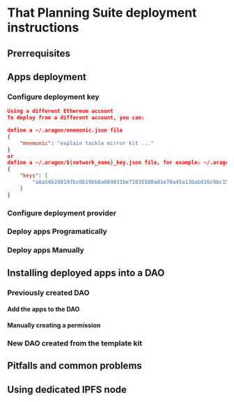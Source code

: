 # That Planning Suite deployment instructions

## Prerrequisites

## Apps deployment

### Configure deployment key

```json
Using a different Ethereum account
To deploy from a different account, you can:

define a ~/.aragon/mnemonic.json file
{
    "mnemonic": "explain tackle mirror kit ..."
}
or
define a ~/.aragon/${network_name}_key.json file, for example: ~/.aragon/rinkeby_key.json
{
    "keys": [
        "a8a54b2d8197bc0b19bb8a084031be71835580a01e70a45a13babd16c9bc1563"
    ]
}
```

### Configure deployment provider

### Deploy apps Programatically

### Deploy apps Manually

## Installing deployed apps into a DAO

### Previously created DAO

#### Add the apps to the DAO

#### Manually creating a permission

### New DAO created from the template kit

## Pitfalls and common problems

## Using dedicated IPFS node
